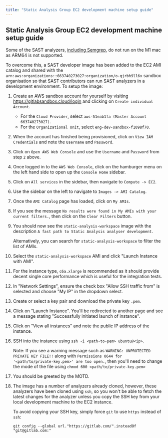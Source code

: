 ```yaml
---
title: "Static Analysis Group EC2 development machine setup guide"
---
```


## Static Analysis Group EC2 development machine setup guide

Some of the SAST analyzers, [including Semgrep](https://github.com/returntocorp/semgrep/issues/2252), do not run on the M1 mac as ARM64 is not supported.

To overcome this, a SAST developer image has been added to the EC2 AMI catalog and shared with the `arn:aws:organizations::663740273027:organization/o-qjrbh9ll6x` sandbox organisation so that SAST contributors can run SAST analyzers in a development environment. To setup the image:

1. Create an AWS sandbox account for yourself by visiting https://gitlabsandbox.cloud/login and clicking on `Create individual Account`.
   - For the `Cloud Provider`, select `aws-51eab1fa (Master Account 663740273027)`.
   - For the `Organizational Unit`, select `eng-dev-sandbox-f1098f70`.
1. When the account has finished being provisioned, click on `View IAM Credentials` and note the `Username` and `Password`.
1. Click on `Open AWS Web Console` and use the `Username` and `Password` from step `2` above.
1. Once logged in to the `AWS Web Console`, click on the hamburger menu on the left hand side to open up the `Console Home` sidebar.
1. Click on `All services` in the sidebar, then navigate to `Compute -> EC2`.
1. Use the sidebar on the left to navigate to `Images -> AMI Catalog`.
1. Once the `AMI Catalog` page has loaded, click on `My AMIs`.
1. If you see the message `No results were found in My AMIs with your current filters.`, then click on the `Clear Filters` button.
1. You should now see the `static-analysis-workspace` image with the description `A fast path to Static Analysis analyser development`.

   Alternatively, you can search for `static-analysis-workspace` to filter the list of AMIs.

1. Select the `static-analysis-workspace` AMI and click "Launch Instance with AMI".
1. For the instance type, `c6a.xlarge` is recommended as it should provide decent single core performance which is useful for the integration tests.
1. In "Network Settings", ensure the check box "Allow SSH traffic from" is selected and choose "My IP" in the dropdown select.
1. Create or select a key pair and download the private key `.pem`.
1. Click on "Launch Instance". You'll be redirected to another page and see a message stating "Successfully initiated launch of instance".
1. Click on "View all instances" and note the public IP address of the instance.
1. SSH into the instance using `ssh -i <path-to-pem> ubuntu@<ip>`.

   Note: If you see a warning message such as `WARNING: UNPROTECTED PRIVATE KEY FILE!!` along with `Permissions 0644 for '<path/to/private-key.pem>' are too open.`, then you'll need to change the mode of the file using `chmod 600 <path/to/private-key.pem>`

1. You should be greeted by the MOTD.
1. The image has a number of analyzers already cloned, however, these analyzers have been cloned using `ssh`, so you won't be able to fetch the latest changes for the analyzer unless you copy the SSH key from your local development machine to the EC2 instance.

   To avoid copying your SSH key, simply force `git` to use `https` instead of `ssh`:

   ```shell
   git config --global url."https://gitlab.com/".insteadOf "git@gitlab.com:"
   ```
